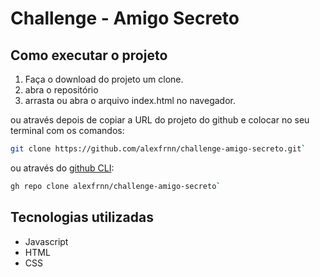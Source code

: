 # Challenge - Amigo Secreto



 Como executar o projeto
 -------------------------------------
1. Faça o download do projeto um clone.
2. abra o repositório
3. arrasta ou abra o arquivo index.html no navegador.

ou através depois de copiar a URL do projeto do github 
e colocar no seu terminal com os comandos:

```sh
git clone https://github.com/alexfrnn/challenge-amigo-secreto.git`
```
ou através do [github CLI](https://cli.github.com/manual/gh_repo_clone):

```sh
gh repo clone alexfrnn/challenge-amigo-secreto`
```

Tecnologias utilizadas
-------------------------------------
* Javascript
* HTML
* CSS
